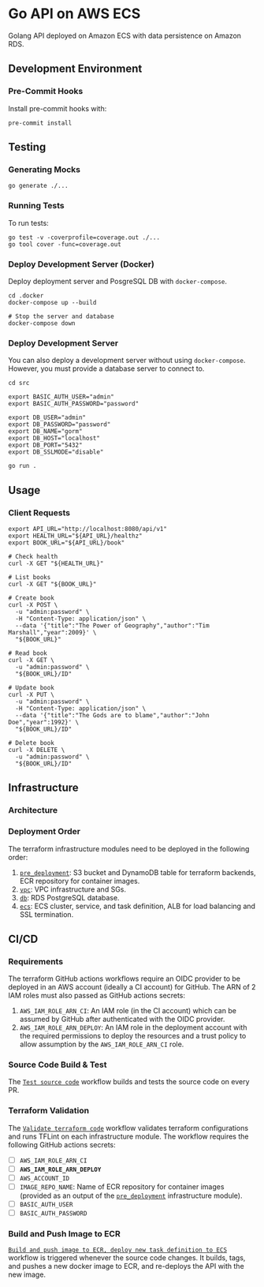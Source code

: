 # Go API on AWS ECS
Golang API deployed on Amazon ECS with data persistence on Amazon RDS.


## Development Environment
### Pre-Commit Hooks
Install pre-commit hooks with:
```shell
pre-commit install
```

## Testing
### Generating Mocks
```shell
go generate ./...
```
### Running Tests
To run tests:
```shell
go test -v -coverprofile=coverage.out ./...
go tool cover -func=coverage.out
```

### Deploy Development Server (Docker)
Deploy deployment server and PosgreSQL DB with `docker-compose`.
```shell 
cd .docker
docker-compose up --build

# Stop the server and database
docker-compose down
```

### Deploy Development Server
You can also deploy a development server without using `docker-compose`. 
However, you must provide a database server to connect to.
```shell
cd src

export BASIC_AUTH_USER="admin"
export BASIC_AUTH_PASSWORD="password"

export DB_USER="admin"
export DB_PASSWORD="password"
export DB_NAME="gorm"
export DB_HOST="localhost"
export DB_PORT="5432"
export DB_SSLMODE="disable"

go run .
```

## Usage
### Client Requests
```shell
export API_URL="http://localhost:8080/api/v1"
export HEALTH_URL="${API_URL}/healthz"
export BOOK_URL="${API_URL}/book"

# Check health
curl -X GET "${HEALTH_URL}"

# List books
curl -X GET "${BOOK_URL}"

# Create book
curl -X POST \
  -u "admin:password" \
  -H "Content-Type: application/json" \
  --data '{"title":"The Power of Geography","author":"Tim Marshall","year":2009}' \
  "${BOOK_URL}"

# Read book
curl -X GET \
  -u "admin:password" \
  "${BOOK_URL}/ID"

# Update book
curl -X PUT \
  -u "admin:password" \
  -H "Content-Type: application/json" \
  --data '{"title":"The Gods are to blame","author":"John Doe","year":1992}' \
  "${BOOK_URL}/ID"

# Delete book
curl -X DELETE \
  -u "admin:password" \
  "${BOOK_URL}/ID"
```

## Infrastructure 
### Architecture

### Deployment Order
The terraform infrastructure modules need to be deployed in the following order:
1. [`pre_deployment`](./infrastructure/terraform/pre_deployment/README.md): S3 bucket and DynamoDB table for terraform backends, ECR repository for container images.
2. [`vpc`](./infrastructure/terraform/vpc/README.md): VPC infrastructure and SGs.
3. [`db`](./infrastructure/terraform/db/README.md): RDS PostgreSQL database.
4. [`ecs`](./infrastructure/terraform/ecs/README.md): ECS cluster, service, and task definition, ALB for load balancing and SSL termination.


## CI/CD
### Requirements
The terraform GitHub actions workflows require an OIDC provider to be deployed in an AWS account (ideally a CI account) for GitHub.
The ARN of 2 IAM roles must also passed as GitHub actions secrets:
1. `AWS_IAM_ROLE_ARN_CI`: An IAM role (in the CI account) which can be assumed by GitHub after authenticated with the OIDC provider.
2. `AWS_IAM_ROLE_ARN_DEPLOY`: An IAM role in the deployment account with the required permissions to deploy the resources and a trust policy to allow assumption by the `AWS_IAM_ROLE_ARN_CI` role.

### Source Code Build & Test
The [`Test source code`](./.github/workflows/go.yaml) workflow builds and tests the source code on every PR.

### Terraform Validation
The [`Validate terraform code`](./.github/workflows/infra_validate.yaml) workflow validates terraform configurations and runs TFLint on each infrastructure module.
The workflow requires the following GitHub actions secrets:
- [ ] `AWS_IAM_ROLE_ARN_CI`
- [ ] **`AWS_IAM_ROLE_ARN_DEPLOY`**
- [ ] `AWS_ACCOUNT_ID`
- [ ] `IMAGE_REPO_NAME`: Name of ECR repository for container images (provided as an output of the [`pre_deployment`](./infrastructure/terraform/pre_deployment/README.md) infrastructure module).
- [ ] `BASIC_AUTH_USER`
- [ ] `BASIC_AUTH_PASSWORD`

### Build and Push Image to ECR
[`Build and push image to ECR, deploy new task definition to ECS`](./.github/workflows/deploy.yaml) workflow is triggered whenever the source code changes.
It builds, tags, and pushes a new docker image to ECR, and re-deploys the API with the new image.
